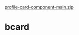 [profile-card-component-main.zip](https://github.com/ChibuikeNwankwod/bcard/files/10094623/profile-card-component-main.zip)
# bcard

